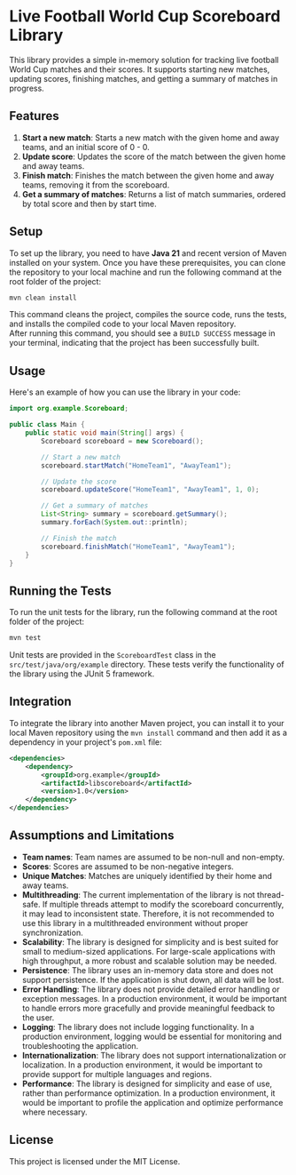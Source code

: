 # Live Football World Cup Scoreboard Library

This library provides a simple in-memory solution for tracking live football World Cup matches and their scores. It supports starting new matches, updating scores, finishing matches, and getting a summary of matches in progress.

## Features

1. **Start a new match**: Starts a new match with the given home and away teams, and an initial score of 0 - 0.
2. **Update score**: Updates the score of the match between the given home and away teams.
3. **Finish match**: Finishes the match between the given home and away teams, removing it from the scoreboard.
4. **Get a summary of matches**: Returns a list of match summaries, ordered by total score and then by start time.

## Setup

To set up the library, you need to have **Java 21** and recent version of Maven installed on your system. Once you have these prerequisites, you can clone the repository to your local machine and run the following command at the root folder of the project:

```bash
mvn clean install
```

This command cleans the project, compiles the source code, runs the tests, and installs the compiled code to your local Maven repository.  
After running this command, you should see a `BUILD SUCCESS` message in your terminal, indicating that the project has been successfully built.

## Usage

Here's an example of how you can use the library in your code:

```java
import org.example.Scoreboard;

public class Main {
    public static void main(String[] args) {
        Scoreboard scoreboard = new Scoreboard();

        // Start a new match
        scoreboard.startMatch("HomeTeam1", "AwayTeam1");

        // Update the score
        scoreboard.updateScore("HomeTeam1", "AwayTeam1", 1, 0);

        // Get a summary of matches
        List<String> summary = scoreboard.getSummary();
        summary.forEach(System.out::println);

        // Finish the match
        scoreboard.finishMatch("HomeTeam1", "AwayTeam1");
    }
}
```

## Running the Tests

To run the unit tests for the library, run the following command at the root folder of the project:

```bash
mvn test
```

Unit tests are provided in the `ScoreboardTest` class in the `src/test/java/org/example` directory. These tests verify the functionality of the library using the JUnit 5 framework.

## Integration

To integrate the library into another Maven project, you can install it to your local Maven repository using the `mvn install` command and then add it as a dependency in your project's `pom.xml` file:

```xml
<dependencies>
    <dependency>
        <groupId>org.example</groupId>
        <artifactId>libscoreboard</artifactId>
        <version>1.0</version>
    </dependency>
</dependencies>
```

## Assumptions and Limitations

- **Team names**: Team names are assumed to be non-null and non-empty.
- **Scores**: Scores are assumed to be non-negative integers.
- **Unique Matches**: Matches are uniquely identified by their home and away teams.
- **Multithreading**: The current implementation of the library is not thread-safe. If multiple threads attempt to modify the scoreboard concurrently, it may lead to inconsistent state. Therefore, it is not recommended to use this library in a multithreaded environment without proper synchronization.
- **Scalability**: The library is designed for simplicity and is best suited for small to medium-sized applications. For large-scale applications with high throughput, a more robust and scalable solution may be needed.
- **Persistence**: The library uses an in-memory data store and does not support persistence. If the application is shut down, all data will be lost.
- **Error Handling**: The library does not provide detailed error handling or exception messages. In a production environment, it would be important to handle errors more gracefully and provide meaningful feedback to the user.
- **Logging**: The library does not include logging functionality. In a production environment, logging would be essential for monitoring and troubleshooting the application.
- **Internationalization**: The library does not support internationalization or localization. In a production environment, it would be important to provide support for multiple languages and regions.
- **Performance**: The library is designed for simplicity and ease of use, rather than performance optimization. In a production environment, it would be important to profile the application and optimize performance where necessary.

## License

This project is licensed under the MIT License.
